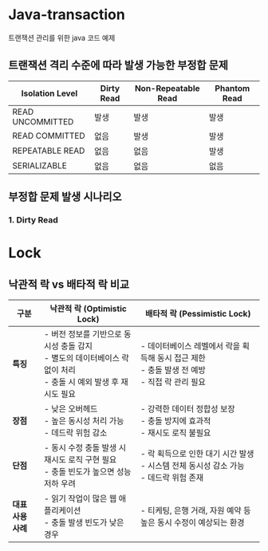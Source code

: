 # Java-transaction
트랜잭션 관리를 위한 java 코드 예제
## 트랜잭션 격리 수준에 따라 발생 가능한 부정합 문제
| Isolation Level  | Dirty Read | Non-Repeatable Read | Phantom Read      |
| ---------------- | ---------- | ------------------- | ----------------- |
| READ UNCOMMITTED | 발생         | 발생                  | 발생                |
| READ COMMITTED   | 없음         | 발생                  | 발생                |
| REPEATABLE READ  | 없음         | 없음                  | 발생  |
| SERIALIZABLE     | 없음         | 없음                  | 없음                |

## 부정합 문제 발생 시나리오
### 1. Dirty Read


# Lock
## 낙관적 락 vs 배타적 락 비교

| 구분               | 낙관적 락 (Optimistic Lock)                                                     | 배타적 락 (Pessimistic Lock)                                                     |
|--------------------|--------------------------------------------------------------------------------|---------------------------------------------------------------------------------|
| **특징**           | - 버전 정보를 기반으로 동시성 충돌 감지<br>- 별도의 데이터베이스 락 없이 처리<br>- 충돌 시 예외 발생 후 재시도 필요 | - 데이터베이스 레벨에서 락을 획득해 동시 접근 제한<br>- 충돌 발생 전 예방<br>- 직접 락 관리 필요  |
| **장점**           | - 낮은 오버헤드<br>- 높은 동시성 처리 가능<br>- 데드락 위험 감소               | - 강력한 데이터 정합성 보장<br>- 충돌 방지에 효과적<br>- 재시도 로직 불필요          |
| **단점**           | - 동시 수정 충돌 발생 시 재시도 로직 구현 필요<br>- 충돌 빈도가 높으면 성능 저하 우려    | - 락 획득으로 인한 대기 시간 발생<br>- 시스템 전체 동시성 감소 가능<br>- 데드락 위험 존재       |
| **대표 사용 사례** | - 읽기 작업이 많은 웹 애플리케이션<br>- 충돌 발생 빈도가 낮은 경우             | - 티케팅, 은행 거래, 자원 예약 등 높은 동시 수정이 예상되는 환경                         |
